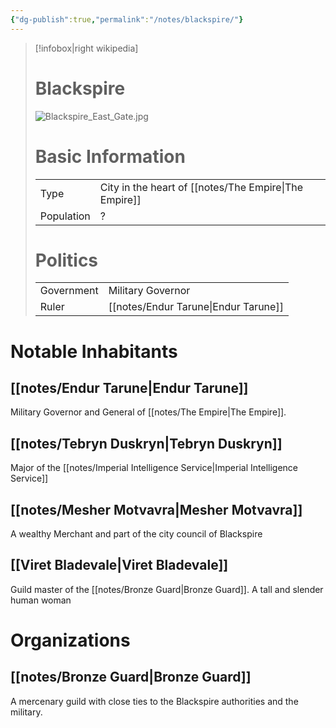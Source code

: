 ```yaml
---
{"dg-publish":true,"permalink":"/notes/blackspire/"}
---
```


> [!infobox|right wikipedia]
> # Blackspire
> ![Blackspire_East_Gate.jpg](/img/user/images/Blackspire_East_Gate.jpg)
># Basic Information
> |  |   |
> | ---- | --- |
> | Type | City in the heart of [[notes/The Empire\|The Empire]] |
> | Population | ? |  
> # Politics
>  |  |   |
> | ---- | --- |
> | Government | Military Governor |
> | Ruler | [[notes/Endur Tarune\|Endur Tarune]] |

# Notable Inhabitants
## [[notes/Endur Tarune\|Endur Tarune]]
Military Governor and General of [[notes/The Empire\|The Empire]].

## [[notes/Tebryn Duskryn\|Tebryn Duskryn]]
Major of the [[notes/Imperial Intelligence Service\|Imperial Intelligence Service]]

## [[notes/Mesher Motvavra\|Mesher Motvavra]]
A wealthy Merchant and part of the city council of Blackspire
## [[Viret Bladevale\|Viret Bladevale]]
 Guild master of the [[notes/Bronze Guard\|Bronze Guard]]. A tall and slender human woman
 
# Organizations

## [[notes/Bronze Guard\|Bronze Guard]]
A mercenary guild with close ties to the Blackspire authorities and the military.